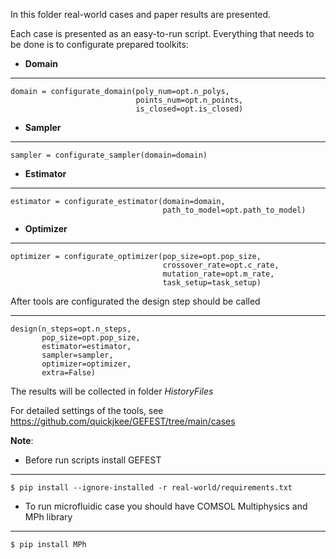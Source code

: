 In this folder real-world cases and paper results are presented.

Each case is presented as an easy-to-run script. Everything that needs to be done
is to configurate prepared toolkits:

- __Domain__
***
    domain = configurate_domain(poly_num=opt.n_polys,
                                points_num=opt.n_points,
                                is_closed=opt.is_closed)

- __Sampler__
***
    sampler = configurate_sampler(domain=domain)

- __Estimator__
***
    estimator = configurate_estimator(domain=domain,
                                      path_to_model=opt.path_to_model)

- __Optimizer__
***
    optimizer = configurate_optimizer(pop_size=opt.pop_size,
                                      crossover_rate=opt.c_rate,
                                      mutation_rate=opt.m_rate,
                                      task_setup=task_setup)

After tools are configurated the design step should be called
***
    design(n_steps=opt.n_steps,
           pop_size=opt.pop_size,
           estimator=estimator,
           sampler=sampler,
           optimizer=optimizer,
           extra=False)
The results will be collected in folder _HistoryFiles_

For detailed settings of the tools, see https://github.com/quickjkee/GEFEST/tree/main/cases

__Note__:
 - Before run scripts install GEFEST 
***
    $ pip install --ignore-installed -r real-world/requirements.txt
- To run microfluidic case you should have COMSOL Multiphysics and MPh library
***
    $ pip install MPh
